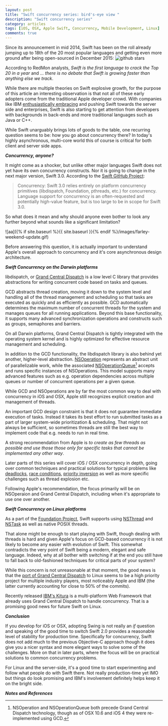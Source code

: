 ```yaml
---
layout: post
title: "Swift concurrency series: bird's-eye view "
description: "Swift concurrency series"
category: articles
tags: [iOS, OSX, Apple Swift, Concurrency, Mobile Development, Linux]
comments: true
---
```


Since its announcement in mid 2014, Swift has been on the roll already jumping up to 18th of the 20 most popular languages and getting even more ground after being open-sourced in December 2015:
![github stars](https://pbs.twimg.com/media/Cb1aJW4WwAIK5w8.png)

According to RedMon analysts, _Swift is the first language to crack the Top 20 in a year_ and _... there is no debate that Swift is growing faster than anything else we track_.

While there are multiple theories on Swift explosive growth, for the purpose of this article an interesting observation is that not all of these early adopters come from the traditional Apple developer crowd. With companies like IBM [enthusiastically embracing](http://www-03.ibm.com/press/us/en/pressrelease/49157.wss) and pushing Swift towards the server side and enterprises, Swift is also starting to get attention from developers with backgrounds in back-ends and more traditional languages such as Java or C++.

While Swift unarguably brings lots of goods to the table, one recurring question seems to be: how you go about concurrency there? In today's highly asynchronous, multi-core world this of course is critical for both client and server side apps.

***Concurrency, anyone?***

It might come as a shocker, but unlike other major languages Swift does not yet have its own concurrency constructs. Nor it is going to change in the next major version, Swift 3.0. According to the [Swift GitHub Project](https://github.com/apple/swift-evolution):

  > Concurrency: Swift 3.0 relies entirely on platform concurrency primitives (libdispatch, Foundation, pthreads, etc.) for concurrency. Language support for concurrency is an often-requested and potentially high-value feature, but is too large to be in scope for Swift 3.0.

So what does it mean and why should anyone even bother to look any further beyond what sounds like a significant limitation?

![aa]({% if site.baseurl %}{{ site.baseurl }}{% endif %}/images/farley-weekend-update.gif)

Before answering this question, it is actually important to understand Apple's overall approach to concurrency and it's core asynchronous design architecture.

***Swift Concurrency on the Darwin platforms***

libdispatch, or [Grand Central Dispatch](https://developer.apple.com/library/ios/documentation/Performance/Reference/GCD_libdispatch_Ref/) is a low level C library that provides abstractions for writing concurrent code based on tasks and queues.

GCD abstracts thread creation, moving it down to the system level and handling all of the thread management and scheduling so that tasks are executed as quickly and as efficiently as possible. GCD automatically determines the maximum number of concurrent threads for the system and manages queues for all running applications. Beyond this base functionality, it supports many advanced synchronization operations and constructs such as groups, semaphores and barriers.

On all Darwin platforms, Grand Central Dispatch is tightly integrated with the operating system kernel and is highly optimized for effective resource management and scheduling.

In addition to the GCD functionality, the libdispatch library is also behind yet another, higher-level abstraction.   [NSOperation](https://developer.apple.com/library/ios/documentation/Cocoa/Reference/NSOperation_class/index.html) represents an abstract unit of parallelizable work, while the associated [NSOperationQueue](https://developer.apple.com/library/prerelease/ios/documentation/Cocoa/Reference/NSOperationQueue_class/)[^1] accepts and runs specific instances of NSOperations. This model supports many advanced features such as e.g. operation dependencies across multiple queues or number of concurrent operations per a given queue.

While GCD and NSOperations are by far the most common way to deal with concurrency in iOS and OSX, Apple still recognizes explicit creation and management of threads.

An important GCD design constraint is that it does not guarantee immediate execution of tasks. Instead it takes its best effort to run submitted tasks as a part of larger system-wide prioritization & scheduling. That might not always be sufficient, so sometimes threads are still the best way to implement code that e.g. needs to run in real time.

A strong recommendation from Apple is _to create as few threads as possible and use those those only for specific tasks that cannot be implemented any other way_.

Later parts of this series will cover iOS / OSX concurrency in depth, going over common techniques and practical solutions for typical problems like [deadlocks](https://en.wikipedia.org/wiki/Deadlock), [race conditions](https://en.wikipedia.org/wiki/Race_condition#Example), [priority inversion](https://en.wikipedia.org/wiki/Priority_inversion) as well as more specific challenges such as thread explosion etc.

Following Apple's recommendation, the focus primarily will be on NSOperaion and Grand Central Dispatch, including when it's appropriate to use one over another.

***Swift Concurrency on Linux platforms***

As a part of the [Foundation Project](https://github.com/apple/swift-corelibs-foundation), Swift supports using [NSThread](https://developer.apple.com/library/ios/documentation/Cocoa/Reference/Foundation/Classes/NSThread_Class/) and [NSTask](https://developer.apple.com/library/mac/documentation/Cocoa/Reference/Foundation/Classes/NSTask_Class/index.html#//apple_ref/occ/cl/NSTask) as well as native POSIX threads.

That alone might be enough to start playing with Swift, though dealing with threads is hard and given Apple's focus on GCD-based concurrency it is not likely to become any easier with evolution of Swift. This somewhat contradicts the very point of Swift being a modern, elegant and safe language. Indeed, why at all bother with switching if at the end you still have to fall back to old-fashioned techniques for critical parts of your system?

While this concern is not unreasonable at that moment, the good news is that the [port of Grand Central Dispatch](https://github.com/apple/swift-corelibs-libdispatch) to Linux seems to be a high priority project for multiple industry players, most noticeably Apple and IBM (the latter currently accounting for close to 50% of the commits).

Recently released [IBM's Kitura](https://github.com/IBM-Swift/Kitura?cm_mc_uid=10741446831914349027875&cm_mc_sid_50200000=1458025338) is a multi-platform Web Framework that already uses Grand Central Dispatch to handle concurrency. That is a promising good news for future Swift on Linux.

***Conclusion***

If you develop for iOS or OSX, adopting Swing is not really an _if_ question and speaking of the good time to switch Swift 2.0 provides a reasonable level of stability for production time. Specifically for concurrency, Swift does not add much to the previous Objective-C approach though it does give you a nicer syntax and more elegant ways to solve some of the challenges. More on that in later parts, where the focus will be on practical solutions to common concurrency problems.

For Linux and the server-side, it's a good time to start experimenting and follow what people do with Swift there. Not really production-time yet IMO but things do look promising and IBM's involvement definitely helps keep it on the bright side.



***Notes and References***

[^1]: NSOperation and NSOperationQueue both precede Grand Central Dispatch technology, though as of OSX 10.6 and iOS 4 they were re-implemented using GCD.

[^2]: [Concurrency programming guide](https://developer.apple.com/library/ios/documentation/General/Conceptual/ConcurrencyProgrammingGuide/Introduction/Introduction.html)

[^3]: [Threading Programming Guide](https://developer.apple.com/library/ios/documentation/Cocoa/Conceptual/Multithreading/Introduction/Introduction.html#//apple_ref/doc/uid/10000057i)
